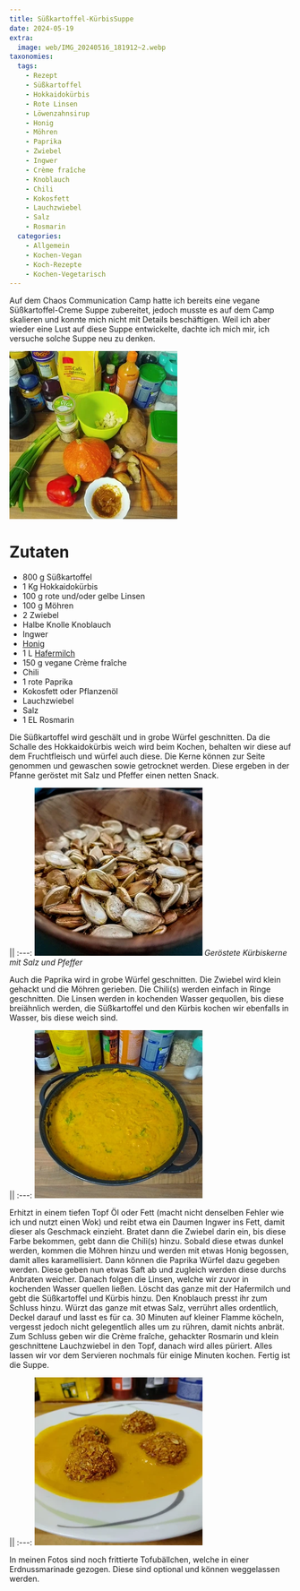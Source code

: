```yaml
---
title: Süßkartoffel-KürbisSuppe
date: 2024-05-19
extra:
  image: web/IMG_20240516_181912~2.webp
taxonomies:
  tags:
    - Rezept
    - Süßkartoffel
    - Hokkaidokürbis
    - Rote Linsen
    - Löwenzahnsirup
    - Honig
    - Möhren
    - Paprika
    - Zwiebel
    - Ingwer
    - Crème fraîche
    - Knoblauch
    - Chili
    - Kokosfett
    - Lauchzwiebel
    - Salz
    - Rosmarin
  categories:
    - Allgemein
    - Kochen-Vegan
    - Koch-Rezepte
    - Kochen-Vegetarisch
---
```

Auf dem Chaos Communication Camp hatte ich bereits eine vegane Süßkartoffel-Creme Suppe zubereitet, jedoch musste es auf dem Camp skalieren und konnte mich nicht mit Details beschäftigen.
Weil ich aber wieder eine Lust auf diese Suppe entwickelte, dachte ich mich mir, ich versuche solche Suppe neu zu denken.

<!-- more -->

[![Foto einer Küchenarbeitsplatte mit unterschiedlichen Zutaten, sowie Dosen und Behälter welche nicht zum Rezept gehören](web/IMG_20240514_175627~2-thumb.webp)](web/IMG_20240514_175627~2.webp)

# Zutaten
* 800 g Süßkartoffel
* 1 Kg Hokkaidokürbis
* 100 g rote und/oder gelbe Linsen
* 100 g Möhren
* 2 Zwiebel
* Halbe Knolle Knoblauch
* Ingwer
* [Honig](/articles/loewenzahn-sirup-2019-04-22/)
* 1 L [Hafermilch](/articles/hafermilch-2022-01-29/)
* 150 g vegane Crème fraîche 
* Chili
* 1 rote Paprika
* Kokosfett oder Pflanzenöl
* Lauchzwiebel
* Salz
* 1 EL Rosmarin

Die Süßkartoffel wird geschält und in grobe Würfel geschnitten. Da die Schalle des Hokkaidokürbis weich wird beim Kochen, behalten wir diese auf dem Fruchtfleisch und würfel auch diese. Die Kerne können zur Seite genommen und gewaschen sowie getrocknet werden. Diese ergeben in der Pfanne geröstet mit Salz und Pfeffer einen netten Snack. 

||
:---:
[![Foto einer Holzschale mit gerösteten Kürbiskernen](web/IMG_20240516_192125~2-thumb.webp)](web/IMG_20240516_192125~2.webp)
*Geröstete Kürbiskerne mit Salz und Pfeffer*

Auch die Paprika wird in grobe Würfel geschnitten. Die Zwiebel wird klein gehackt und die Möhren gerieben. Die Chili(s) werden einfach in Ringe geschnitten.
Die Linsen werden in kochenden Wasser gequollen, bis diese breiähnlich werden, die Süßkartoffel und den Kürbis kochen wir ebenfalls in Wasser, bis diese weich sind.

||
:---:
[![Wokpfanne mit einer Süßkartoffel-Kürbissuppe](web/IMG_20240514_191218-thumb.webp)](web/IMG_20240514_191218.webp)

Erhitzt in einem tiefen Topf Öl oder Fett (macht nicht denselben Fehler wie ich und nutzt einen Wok) und reibt etwa ein Daumen Ingwer ins Fett, damit dieser als Geschmack einzieht. Bratet dann die Zwiebel darin ein, bis diese Farbe bekommen, gebt dann die Chili(s) hinzu. Sobald diese etwas dunkel werden, kommen die Möhren hinzu und werden mit etwas Honig begossen, damit alles karamellisiert. Dann können die Paprika Würfel dazu gegeben werden. Diese geben nun etwas Saft ab und zugleich werden diese durchs Anbraten weicher. Danach folgen die Linsen, welche wir zuvor in kochenden Wasser quellen ließen. Löscht das ganze mit der Hafermilch und gebt die Süßkartoffel und Kürbis hinzu. Den Knoblauch presst ihr zum Schluss hinzu. Würzt das ganze mit etwas Salz, verrührt alles ordentlich, Deckel darauf und lasst es für ca. 30 Minuten auf kleiner Flamme köcheln, vergesst jedoch nicht gelegentlich alles um zu rühren, damit nichts anbrät. Zum Schluss geben wir die Crème fraîche, gehackter Rosmarin und klein geschnittene Lauchzwiebel in den Topf, danach wird alles püriert. Alles lassen wir vor dem Servieren nochmals für einige Minuten kochen. Fertig ist die Suppe.

||
:---:
[![Nahaufnahme der Süßkartoffel-KürbisSuppe und frittierten Tofubällchen](web/IMG_20240516_181920~2-thumb.webp)](web/IMG_20240516_181920~2.webp)

In meinen Fotos sind noch frittierte Tofubällchen, welche in einer Erdnussmarinade gezogen. Diese sind optional und können weggelassen werden.
  
